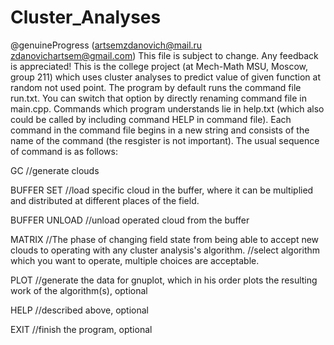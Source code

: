 # Cluster_Analyses
@genuineProgress (artsemzdanovich@mail.ru zdanovichartsem@gmail.com)
This file is subject to change. Any feedback is appreciated!
This is the college project (at Mech-Math MSU, Moscow, group 211) which uses cluster analyses to predict value of given function at random not used point.
The program by default runs the command file run.txt. You can switch that option by directly renaming command file in main.cpp.
Commands which program understands lie in help.txt (which also could be called by including command HELP in command file).
Each command in the command file begins in a new string and consists of the name of the command (the resgister is not important).
The usual sequence of command is as follows:

  GC<your parameters> //generate clouds

  BUFFER SET <parameters> //load specific cloud in the buffer, where it can be multiplied and distributed at different places of the field.

  BUFFER UNLOAD //unload operated cloud from the buffer

  MATRIX //The phase of changing field state from being able to accept new clouds to operating with any cluster analysis's algorithm.
  <algorithm name> <parameters> //select algorithm which you want to operate, multiple choices are acceptable.

  PLOT //generate the data for gnuplot, which in his order plots the resulting work of the algorithm(s), optional

  HELP //described above, optional

  EXIT //finish the program, optional
